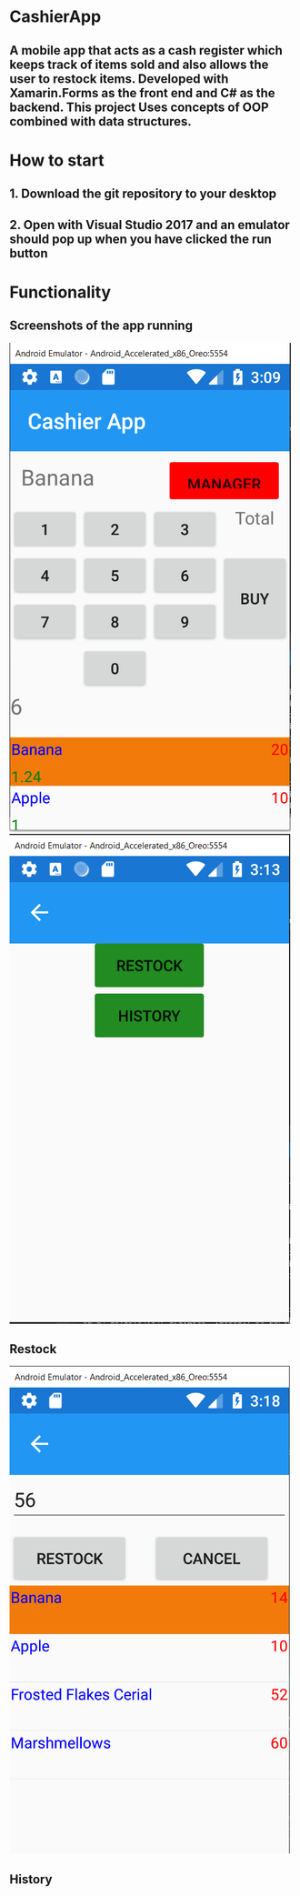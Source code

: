 # CashierApp
## A mobile app that acts as a cash register which keeps track of items sold and also allows the user to restock items. Developed with Xamarin.Forms as the front end and C# as the backend. This project Uses concepts of OOP combined with data structures.
# How to start 
## 1. Download the git repository to your desktop
## 2. Open with Visual Studio 2017 and an emulator should pop up when you have clicked the run button
# Functionality 
## Screenshots of the app running
![SCREENSHOT](https://github.com/igorganch/CashierApp/blob/main/AddingAProductToCart.PNG)
![SCREENSHOT](https://github.com/igorganch/CashierApp/blob/main/History1.PNG)
## Restock
![SCREENSHOT](https://github.com/igorganch/CashierApp/blob/main/Restock3.PNG)
## History 

